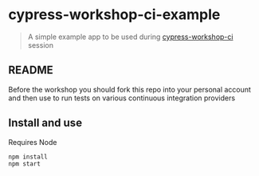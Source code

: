 # cypress-workshop-ci-example
> A simple example app to be used during [cypress-workshop-ci](https://github.com/cypress-io/cypress-workshop-ci) session

## README

Before the workshop you should fork this repo into your personal account and then use to run tests on various continuous integration providers

## Install and use

Requires Node



```
npm install
npm start
```
